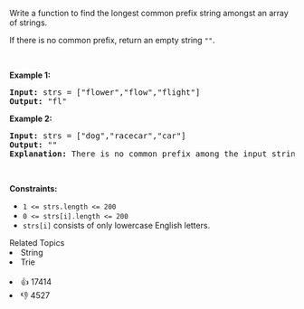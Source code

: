 <p>Write a function to find the longest common prefix string amongst an array of strings.</p>

<p>If there is no common prefix, return an empty string <code>""</code>.</p>

<p>&nbsp;</p> 
<p><strong class="example">Example 1:</strong></p>

<pre>
<strong>Input:</strong> strs = ["flower","flow","flight"]
<strong>Output:</strong> "fl"
</pre>

<p><strong class="example">Example 2:</strong></p>

<pre>
<strong>Input:</strong> strs = ["dog","racecar","car"]
<strong>Output:</strong> ""
<strong>Explanation:</strong> There is no common prefix among the input strings.
</pre>

<p>&nbsp;</p> 
<p><strong>Constraints:</strong></p>

<ul> 
 <li><code>1 &lt;= strs.length &lt;= 200</code></li> 
 <li><code>0 &lt;= strs[i].length &lt;= 200</code></li> 
 <li><code>strs[i]</code> consists of only lowercase English letters.</li> 
</ul>

<div><div>Related Topics</div><div><li>String</li><li>Trie</li></div></div><br><div><li>👍 17414</li><li>👎 4527</li></div>